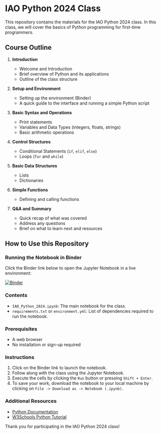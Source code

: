 # IAO Python 2024 Class

This repository contains the materials for the IAO Python 2024 class. In this class, we will cover the basics of Python programming for first-time programmers.

## Course Outline

1. **Introduction**
   - Welcome and Introduction
   - Brief overview of Python and its applications
   - Outline of the class structure

2. **Setup and Environment**
   - Setting up the environment (Binder)
   - A quick guide to the interface and running a simple Python script

3. **Basic Syntax and Operations**
   - Print statements
   - Variables and Data Types (integers, floats, strings)
   - Basic arithmetic operations

4. **Control Structures**
   - Conditional Statements (`if`, `elif`, `else`)
   - Loops (`for` and `while`)

5. **Basic Data Structures**
   - Lists
   - Dictionaries

6. **Simple Functions**
   - Defining and calling functions

7. **Q&A and Summary**
   - Quick recap of what was covered
   - Address any questions
   - Brief on what to learn next and resources

## How to Use this Repository

### Running the Notebook in Binder

Click the Binder link below to open the Jupyter Notebook in a live environment:

[![Binder](https://mybinder.org/badge_logo.svg)](https://mybinder.org/v2/gh/YourUsername/IAO_Python_2024/HEAD)

### Contents

- `IAO_Python_2024.ipynb`: The main notebook for the class.
- `requirements.txt` or `environment.yml`: List of dependencies required to run the notebook.

### Prerequisites

- A web browser
- No installation or sign-up required

### Instructions

1. Click on the Binder link to launch the notebook.
2. Follow along with the class using the Jupyter Notebook.
3. Execute the cells by clicking the `Run` button or pressing `Shift + Enter`.
4. To save your work, download the notebook to your local machine by clicking on `File -> Download as -> Notebook (.ipynb)`.

### Additional Resources

- [Python Documentation](https://docs.python.org/3/)
- [W3Schools Python Tutorial](https://www.w3schools.com/python/)

Thank you for participating in the IAO Python 2024 class!
